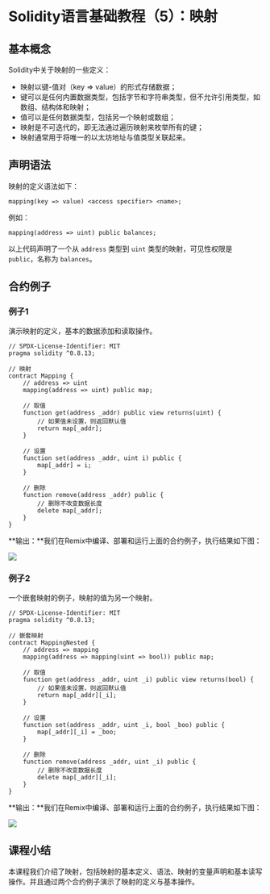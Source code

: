 # Solidity语言基础教程（5）：映射

## 基本概念

Solidity中关于映射的一些定义：

+ 映射以键-值对（key => value）的形式存储数据；
+ 键可以是任何内置数据类型，包括字节和字符串类型，但不允许引用类型，如数组、结构体和映射；
+ 值可以是任何数据类型，包括另一个映射或数组；
+ 映射是不可迭代的，即无法通过遍历映射来枚举所有的键；
+ 映射通常用于将唯一的以太坊地址与值类型关联起来。

## 声明语法

映射的定义语法如下：

```
mapping(key => value) <access specifier> <name>;
```

例如：

```
mapping(address => uint) public balances;
```

以上代码声明了一个从 `address` 类型到 `uint` 类型的映射，可见性权限是 `public`，名称为 `balances`。

## 合约例子

### 例子1

演示映射的定义，基本的数据添加和读取操作。

```
// SPDX-License-Identifier: MIT
pragma solidity ^0.8.13;

// 映射
contract Mapping {
    // address => uint
    mapping(address => uint) public map;

    // 取值
    function get(address _addr) public view returns(uint) {
        // 如果值未设置，则返回默认值
        return map[_addr];
    }

    // 设置
    function set(address _addr, uint i) public {
        map[_addr] = i;
    }

    // 删除
    function remove(address _addr) public {
        // 删除不改变数据长度
        delete map[_addr];
    }
}
```

**输出：**我们在Remix中编译、部署和运行上面的合约例子，执行结果如下图：

![](D:\资料\我的\项目\IT培训项目\区块链\课程\Solidity语言基础教程\images\remix-mapping.png)

### 例子2

一个嵌套映射的例子，映射的值为另一个映射。

```
// SPDX-License-Identifier: MIT
pragma solidity ^0.8.13;

// 嵌套映射
contract MappingNested {
    // address => mapping
    mapping(address => mapping(uint => bool)) public map;

    // 取值
    function get(address _addr, uint _i) public view returns(bool) {
        // 如果值未设置，则返回默认值
        return map[_addr][_i];
    }

    // 设置
    function set(address _addr, uint _i, bool _boo) public {
        map[_addr][_i] = _boo;
    }

    // 删除
    function remove(address _addr, uint _i) public {
        // 删除不改变数据长度
        delete map[_addr][_i];
    }
}
```

**输出：**我们在Remix中编译、部署和运行上面的合约例子，执行结果如下图：

![](D:\资料\我的\项目\IT培训项目\区块链\课程\Solidity语言基础教程\images\remix-mappingnested.png)

## 课程小结

本课程我们介绍了映射，包括映射的基本定义、语法、映射的变量声明和基本读写操作。并且通过两个合约例子演示了映射的定义与基本操作。

